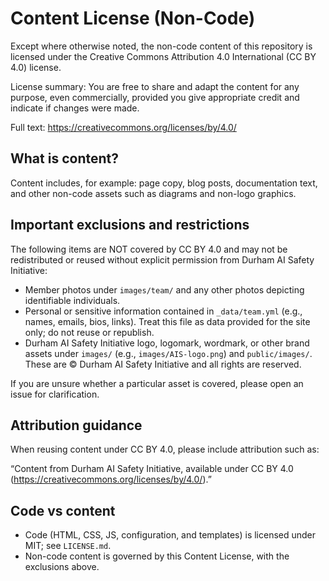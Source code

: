 # Content License (Non-Code)

Except where otherwise noted, the non-code content of this repository is licensed under the Creative Commons Attribution 4.0 International (CC BY 4.0) license.

License summary: You are free to share and adapt the content for any purpose, even commercially, provided you give appropriate credit and indicate if changes were made.

Full text: <https://creativecommons.org/licenses/by/4.0/>

## What is content?

Content includes, for example: page copy, blog posts, documentation text, and other non-code assets such as diagrams and non-logo graphics.

## Important exclusions and restrictions

The following items are NOT covered by CC BY 4.0 and may not be redistributed or reused without explicit permission from Durham AI Safety Initiative:

- Member photos under `images/team/` and any other photos depicting identifiable individuals.
- Personal or sensitive information contained in `_data/team.yml` (e.g., names, emails, bios, links). Treat this file as data provided for the site only; do not reuse or republish.
- Durham AI Safety Initiative logo, logomark, wordmark, or other brand assets under `images/` (e.g., `images/AIS-logo.png`) and `public/images/`. These are © Durham AI Safety Initiative and all rights are reserved.

If you are unsure whether a particular asset is covered, please open an issue for clarification.

## Attribution guidance

When reusing content under CC BY 4.0, please include attribution such as:

“Content from Durham AI Safety Initiative, available under CC BY 4.0 (<https://creativecommons.org/licenses/by/4.0/>).”

## Code vs content

- Code (HTML, CSS, JS, configuration, and templates) is licensed under MIT; see `LICENSE.md`.
- Non-code content is governed by this Content License, with the exclusions above.

